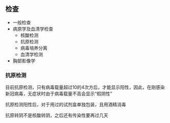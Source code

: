 ## 检查

- 一般检查
- 病原学及血清学检查
  - 核酸检测
  - 抗原检测
  - 病毒培养分离
  - 血清学检测
- 胸部影像学

### 抗原检测

目前抗原检测，只有病毒载量超过10的4次方后，才能显示阳性，因此，在刚感染新冠病毒，无症状时由于病毒载量不高会显示“假阴性”

抗原检测阳性后，对于用过的试剂盒单独包装，且用酒精消毒

抗原转阴不是核酸转阴，之后还有传染性要再过几天
